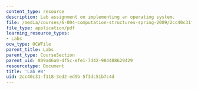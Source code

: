 ```yaml
---
content_type: resource
description: Lab assignment on implementing an operating system.
file: /media/courses/6-004-computation-structures-spring-2009/2cc40c31f1183ed2ed9b5f3dc51b7c4d_MIT6_004s09_lab08.pdf
file_type: application/pdf
learning_resource_types:
- Labs
ocw_type: OCWFile
parent_title: Labs
parent_type: CourseSection
parent_uid: 809a46a0-df5c-efe1-7d42-984488629429
resourcetype: Document
title: 'Lab #8'
uid: 2cc40c31-f118-3ed2-ed9b-5f3dc51b7c4d
---
```

